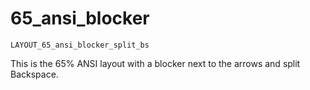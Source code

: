 # 65_ansi_blocker

    LAYOUT_65_ansi_blocker_split_bs

This is the 65% ANSI layout with a blocker next to the arrows and split Backspace.
